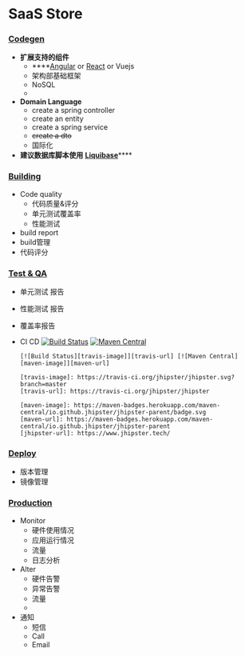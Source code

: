# SaaS Store

### [Codegen](https://book.smartscity.com/q-and-a/saas-store/codegen)

* **扩展支持的组件**
  * \*\*\*\*[Angular](https://angular.io/) or [React](https://reactjs.org/) or Vuejs
  * 架构部基础框架
  * NoSQL
  * 
* **Domain Language**
  * create a spring controller
  * create an entity
  * create a spring service
  * ~~create a dto~~
  * 国际化
* **建议数据库脚本使用** [**Liquibase**](http://www.liquibase.org/)\*\*\*\*

### [Building](https://book.smartscity.com/q-and-a/saas-store/building)

* Code quality 
  * 代码质量&评分
  * 单元测试覆盖率
  * 性能测试
* build report
* build管理
* 代码评分

### [Test & QA](https://book.smartscity.com/q-and-a/saas-store/test-and-qa)

* 单元测试 报告 
* 性能测试 报告
* 覆盖率报告
* CI CD [![Build Status](https://camo.githubusercontent.com/387a678d16c3f12ed1e1894bf223ade13cf37714/68747470733a2f2f7472617669732d63692e6f72672f6a686970737465722f6a686970737465722e7376673f6272616e63683d6d6173746572)](https://travis-ci.org/jhipster/jhipster) [![Maven Central](https://camo.githubusercontent.com/a5c350ee6ae048f800a25ed381af6d3abfa45a6e/68747470733a2f2f6d6176656e2d6261646765732e6865726f6b756170702e636f6d2f6d6176656e2d63656e7472616c2f696f2e6769746875622e6a686970737465722f6a686970737465722d706172656e742f62616467652e737667)](https://maven-badges.herokuapp.com/maven-central/io.github.jhipster/jhipster-parent)

  ```text
  [![Build Status][travis-image]][travis-url] [![Maven Central][maven-image]][maven-url]

  [travis-image]: https://travis-ci.org/jhipster/jhipster.svg?branch=master
  [travis-url]: https://travis-ci.org/jhipster/jhipster

  [maven-image]: https://maven-badges.herokuapp.com/maven-central/io.github.jhipster/jhipster-parent/badge.svg
  [maven-url]: https://maven-badges.herokuapp.com/maven-central/io.github.jhipster/jhipster-parent
  [jhipster-url]: https://www.jhipster.tech/
  ```



### [Deploy](https://book.smartscity.com/q-and-a/saas-store/deploy)

* 版本管理
* 镜像管理

### [Production](https://book.smartscity.com/q-and-a/saas-store/production)

* Monitor
  * 硬件使用情况
  * 应用运行情况
  * 流量
  * 日志分析
* Alter 
  * 硬件告警
  * 异常告警
  * 流量
  * 
* 通知
  * 短信
  * Call
  * Email

